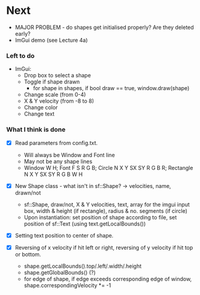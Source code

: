 
# Next
- MAJOR PROBLEM - do shapes get initialised properly? Are they deleted early?
- ImGui demo (see Lecture 4a)


### Left to do
- ImGui:
	- Drop box to select a shape
	- Toggle if shape drawn
		- for shape in shapes, if bool draw == true, window.draw(shape)
	- Change scale (from 0-4)
	- X & Y velocity (from -8 to 8)	
	- Change color
	- Change text


### What I think is done
- [X] Read parameters from config.txt.
	- Will always be Window and Font line
	- May not be any shape lines
	- Window W H; Font F S R G B; Circle N X Y SX SY R G B R; Rectangle N X Y SX SY R G B W H

- [X] New Shape class - what isn't in sf::Shape? -> velocities, name, drawn/not
	- sf::Shape, draw/not, X & Y velocities, text, array for the imgui input box, width & height (if rectangle), radius & no. segments (if circle)
	- Upon instantiation: set position of shape according to file, set position of sf::Text (using text.getLocalBounds())

- [X] Setting text position to center of shape.

- [X] Reversing of x velocity if hit left or right, reversing of y velocity if hit top or bottom.
	- shape.getLocalBounds().top/.left/.width/.height
	- shape.getGlobalBounds() (?)
	- for edge of shape, if edge exceeds corresponding edge of window, shape.correspondingVelocity *= -1